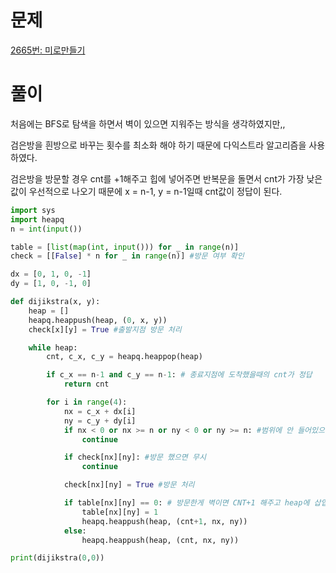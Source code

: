 # 문제

[2665번: 미로만들기](https://www.acmicpc.net/problem/2665)

# 풀이

처음에는 BFS로 탐색을 하면서 벽이 있으면 지워주는 방식을 생각하였지만,,

검은방을 흰방으로 바꾸는 횟수를 최소화 해야 하기 때문에 다익스트라 알고리즘을 사용하였다.

검은방을 방문할 경우 cnt를 +1해주고 힙에 넣어주면 반복문을 돌면서 cnt가 가장 낮은 값이 우선적으로 나오기 때문에 x = n-1, y = n-1일때 cnt값이 정답이 된다.

```python
import sys
import heapq
n = int(input())

table = [list(map(int, input())) for _ in range(n)]
check = [[False] * n for _ in range(n)] #방문 여부 확인

dx = [0, 1, 0, -1]
dy = [1, 0, -1, 0]

def dijikstra(x, y):
    heap = []
    heapq.heappush(heap, (0, x, y))
    check[x][y] = True #출발지점 방문 처리

    while heap:
        cnt, c_x, c_y = heapq.heappop(heap)

        if c_x == n-1 and c_y == n-1: # 종료지점에 도착했을때의 cnt가 정답
            return cnt

        for i in range(4):
            nx = c_x + dx[i]
            ny = c_y + dy[i]
            if nx < 0 or nx >= n or ny < 0 or ny >= n: #범위에 안 들어있으면 무시
                continue

            if check[nx][ny]: #방문 했으면 무시
                continue

            check[nx][ny] = True #방문 처리

            if table[nx][ny] == 0: # 방문한게 벽이면 CNT+1 해주고 heap에 삽입
                table[nx][ny] = 1
                heapq.heappush(heap, (cnt+1, nx, ny))
            else:
                heapq.heappush(heap, (cnt, nx, ny))

print(dijikstra(0,0))
```

